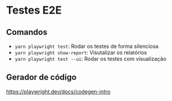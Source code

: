 # Testes E2E

## Comandos

- `yarn playwright test`: Rodar os testes de forma silenciosa
- `yarn playwright show-report`: Visutalizar os relatórios
- `yarn playwright test --ui`: Rodar os testes com visualização

## Gerador de código
https://playwright.dev/docs/codegen-intro